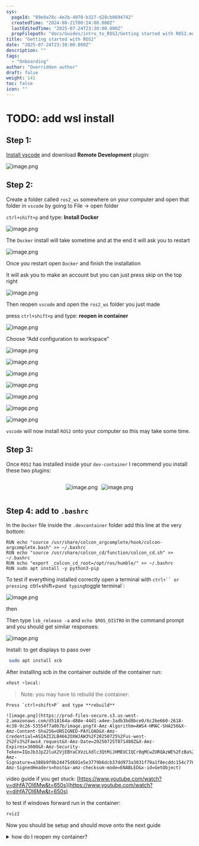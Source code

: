 ```yaml
---
sys:
  pageId: "89e0a78c-4e2b-4070-b327-d28cb0694742"
  createdTime: "2024-08-21T00:24:00.000Z"
  lastEditedTime: "2025-07-24T23:30:00.000Z"
  propFilepath: "docs/Guides/intro_to_ROS2/Getting started with ROS2.md"
title: "Getting started with ROS2"
date: "2025-07-24T23:30:00.000Z"
description: ""
tags:
  - "Onboarding"
author: "Overridden author"
draft: false
weight: 141
toc: false
icon: ""
---
```


# TODO: add wsl install

## Step 1:

[Install vscode](https://code.visualstudio.com/download) and download **Remote Development** plugin:

![image.png](https://prod-files-secure.s3.us-west-2.amazonaws.com/d518164a-d88e-44d1-a4ee-3adb3bd8bce0/efb52993-1881-4a40-b95e-6f020334f022/image.png?X-Amz-Algorithm=AWS4-HMAC-SHA256&X-Amz-Content-Sha256=UNSIGNED-PAYLOAD&X-Amz-Credential=ASIAZI2LB466YQ3CLQJJ%2F20250725%2Fus-west-2%2Fs3%2Faws4_request&X-Amz-Date=20250725T071400Z&X-Amz-Expires=3600&X-Amz-Security-Token=IQoJb3JpZ2luX2VjEBYaCXVzLXdlc3QtMiJHMEUCIDceHJeicIU7WfVvYuzTNMgrNiVcG%2BKfpk99lna66iVwAiEA4MMN7PUVGTEFp0KZHcSVDUoHrCZKpmVQbESVdZlng0Yq%2FwMIPxAAGgw2Mzc0MjMxODM4MDUiDGrI7KLpjzS3xSt%2B%2BSrcA6TiNuNOw7mRUxENrPTJJWNqp4CBdTEkhZJIoBBnWS1sRYj5rYXvGF%2FEmvWBDZUw8WlYVOFx%2BVSjwsRvHwX3P%2BqXBhEEdV%2BXON7w7UWjsy2dx7PveO2tO4UXZ9VUxPrars3BDafnGga6RqZ4WK47xQLaMF%2F6u3tV89zc%2BWoDXS1ZXh06oV4kTN1OmuhrTyUyZTYrVoI327fLmQYTigx7Y8JIcIkeOAjEQ9euyhubgfkFOH9G7Xcb7Rmhhqe1tWerQJr%2F%2FtDZB0P7Z%2BTgyuDWioY6CH%2BxrJjkUJe9tQ8m64S7N%2FLbFC1Nx4HzyiTyy%2FwPYzuBMb4p9vXYIrP3vuC2Mu%2FuO7SgWIPx%2Bkilvr8hs52Ls6jFVd0c5X5yUtdzc3z1FMHIRYiJlAb22i9AP3SDlWPDHnQ2PJ0fT1YbAbJvCv53XIYAK2SXVdTPTR9r1JENMIgXLRZTjhqsIBy5XBZ%2BPaFQfYSlQmpRnGey3eCgm6zP3BmhDPj0hwC515h673528UP8Q7hG5icG%2FXWKmBGfmWfwdKxQGmGQMLwUyFcp2DRKhu1UMPsqw4fVUzmys8CPIh2dVy00OOv3aLY1WkBgXkEGvcGTXHbVdg1Q7BcKZWlx6r41KIHF9RgRmizLMNTBjMQGOqUBE%2F7W0wk6JBPtfOeMNJAeLgCDzT5u7A%2BiorHmg1LX1EdHrC1iWOvCtPCfJxA0EGIatRdoEKhkL997uNttRvsULPlZ97%2FCm%2BtzkC8KjpURBqogoySM3C94NTt7M88iU%2B%2FwUmImyK8jC%2FWQovmoStjT3i4dhn8VLPifezg0%2FmsQEskWGrHx9gWNn3%2F6JO9X1z8SqbYQ5ge36Df26t6qkcVJaYcwOHtr&X-Amz-Signature=29c823058b107d64b0f1994547facd14f9382932ce0bd2d2fa9b7c2e82b0b949&X-Amz-SignedHeaders=host&x-amz-checksum-mode=ENABLED&x-id=GetObject)

## Step 2:

Create a folder called `ros2_ws` somewhere on your computer and open that folder in `vscode` by going to File → open folder 

`ctrl+shift+p` and type: **Install Docker**

![image.png](https://prod-files-secure.s3.us-west-2.amazonaws.com/d518164a-d88e-44d1-a4ee-3adb3bd8bce0/2269dc0e-1cd5-47ff-bceb-c04ad9b2eab0/image.png?X-Amz-Algorithm=AWS4-HMAC-SHA256&X-Amz-Content-Sha256=UNSIGNED-PAYLOAD&X-Amz-Credential=ASIAZI2LB466YQ3CLQJJ%2F20250725%2Fus-west-2%2Fs3%2Faws4_request&X-Amz-Date=20250725T071400Z&X-Amz-Expires=3600&X-Amz-Security-Token=IQoJb3JpZ2luX2VjEBYaCXVzLXdlc3QtMiJHMEUCIDceHJeicIU7WfVvYuzTNMgrNiVcG%2BKfpk99lna66iVwAiEA4MMN7PUVGTEFp0KZHcSVDUoHrCZKpmVQbESVdZlng0Yq%2FwMIPxAAGgw2Mzc0MjMxODM4MDUiDGrI7KLpjzS3xSt%2B%2BSrcA6TiNuNOw7mRUxENrPTJJWNqp4CBdTEkhZJIoBBnWS1sRYj5rYXvGF%2FEmvWBDZUw8WlYVOFx%2BVSjwsRvHwX3P%2BqXBhEEdV%2BXON7w7UWjsy2dx7PveO2tO4UXZ9VUxPrars3BDafnGga6RqZ4WK47xQLaMF%2F6u3tV89zc%2BWoDXS1ZXh06oV4kTN1OmuhrTyUyZTYrVoI327fLmQYTigx7Y8JIcIkeOAjEQ9euyhubgfkFOH9G7Xcb7Rmhhqe1tWerQJr%2F%2FtDZB0P7Z%2BTgyuDWioY6CH%2BxrJjkUJe9tQ8m64S7N%2FLbFC1Nx4HzyiTyy%2FwPYzuBMb4p9vXYIrP3vuC2Mu%2FuO7SgWIPx%2Bkilvr8hs52Ls6jFVd0c5X5yUtdzc3z1FMHIRYiJlAb22i9AP3SDlWPDHnQ2PJ0fT1YbAbJvCv53XIYAK2SXVdTPTR9r1JENMIgXLRZTjhqsIBy5XBZ%2BPaFQfYSlQmpRnGey3eCgm6zP3BmhDPj0hwC515h673528UP8Q7hG5icG%2FXWKmBGfmWfwdKxQGmGQMLwUyFcp2DRKhu1UMPsqw4fVUzmys8CPIh2dVy00OOv3aLY1WkBgXkEGvcGTXHbVdg1Q7BcKZWlx6r41KIHF9RgRmizLMNTBjMQGOqUBE%2F7W0wk6JBPtfOeMNJAeLgCDzT5u7A%2BiorHmg1LX1EdHrC1iWOvCtPCfJxA0EGIatRdoEKhkL997uNttRvsULPlZ97%2FCm%2BtzkC8KjpURBqogoySM3C94NTt7M88iU%2B%2FwUmImyK8jC%2FWQovmoStjT3i4dhn8VLPifezg0%2FmsQEskWGrHx9gWNn3%2F6JO9X1z8SqbYQ5ge36Df26t6qkcVJaYcwOHtr&X-Amz-Signature=8d5e22f7a4b81960b5db04a75abbff144d4fa85272660d6cfe4fb632cad55276&X-Amz-SignedHeaders=host&x-amz-checksum-mode=ENABLED&x-id=GetObject)

The `Docker` install will take sometime and at the end it will ask you to restart

![image.png](https://prod-files-secure.s3.us-west-2.amazonaws.com/d518164a-d88e-44d1-a4ee-3adb3bd8bce0/ed233f78-be33-4b1f-b89c-9c346c0e961e/image.png?X-Amz-Algorithm=AWS4-HMAC-SHA256&X-Amz-Content-Sha256=UNSIGNED-PAYLOAD&X-Amz-Credential=ASIAZI2LB466YQ3CLQJJ%2F20250725%2Fus-west-2%2Fs3%2Faws4_request&X-Amz-Date=20250725T071400Z&X-Amz-Expires=3600&X-Amz-Security-Token=IQoJb3JpZ2luX2VjEBYaCXVzLXdlc3QtMiJHMEUCIDceHJeicIU7WfVvYuzTNMgrNiVcG%2BKfpk99lna66iVwAiEA4MMN7PUVGTEFp0KZHcSVDUoHrCZKpmVQbESVdZlng0Yq%2FwMIPxAAGgw2Mzc0MjMxODM4MDUiDGrI7KLpjzS3xSt%2B%2BSrcA6TiNuNOw7mRUxENrPTJJWNqp4CBdTEkhZJIoBBnWS1sRYj5rYXvGF%2FEmvWBDZUw8WlYVOFx%2BVSjwsRvHwX3P%2BqXBhEEdV%2BXON7w7UWjsy2dx7PveO2tO4UXZ9VUxPrars3BDafnGga6RqZ4WK47xQLaMF%2F6u3tV89zc%2BWoDXS1ZXh06oV4kTN1OmuhrTyUyZTYrVoI327fLmQYTigx7Y8JIcIkeOAjEQ9euyhubgfkFOH9G7Xcb7Rmhhqe1tWerQJr%2F%2FtDZB0P7Z%2BTgyuDWioY6CH%2BxrJjkUJe9tQ8m64S7N%2FLbFC1Nx4HzyiTyy%2FwPYzuBMb4p9vXYIrP3vuC2Mu%2FuO7SgWIPx%2Bkilvr8hs52Ls6jFVd0c5X5yUtdzc3z1FMHIRYiJlAb22i9AP3SDlWPDHnQ2PJ0fT1YbAbJvCv53XIYAK2SXVdTPTR9r1JENMIgXLRZTjhqsIBy5XBZ%2BPaFQfYSlQmpRnGey3eCgm6zP3BmhDPj0hwC515h673528UP8Q7hG5icG%2FXWKmBGfmWfwdKxQGmGQMLwUyFcp2DRKhu1UMPsqw4fVUzmys8CPIh2dVy00OOv3aLY1WkBgXkEGvcGTXHbVdg1Q7BcKZWlx6r41KIHF9RgRmizLMNTBjMQGOqUBE%2F7W0wk6JBPtfOeMNJAeLgCDzT5u7A%2BiorHmg1LX1EdHrC1iWOvCtPCfJxA0EGIatRdoEKhkL997uNttRvsULPlZ97%2FCm%2BtzkC8KjpURBqogoySM3C94NTt7M88iU%2B%2FwUmImyK8jC%2FWQovmoStjT3i4dhn8VLPifezg0%2FmsQEskWGrHx9gWNn3%2F6JO9X1z8SqbYQ5ge36Df26t6qkcVJaYcwOHtr&X-Amz-Signature=816c3732ddbb7fbb93545fae8af1e6ba590d079ebfb7b56bfa8295f182446be4&X-Amz-SignedHeaders=host&x-amz-checksum-mode=ENABLED&x-id=GetObject)

Once you restart open `Docker` and finish the installation

It will ask you to make an account but you can just press skip on the top right

![image.png](https://prod-files-secure.s3.us-west-2.amazonaws.com/d518164a-d88e-44d1-a4ee-3adb3bd8bce0/21010ad9-1659-4fd9-9f59-9932a09b2a3d/image.png?X-Amz-Algorithm=AWS4-HMAC-SHA256&X-Amz-Content-Sha256=UNSIGNED-PAYLOAD&X-Amz-Credential=ASIAZI2LB466YQ3CLQJJ%2F20250725%2Fus-west-2%2Fs3%2Faws4_request&X-Amz-Date=20250725T071400Z&X-Amz-Expires=3600&X-Amz-Security-Token=IQoJb3JpZ2luX2VjEBYaCXVzLXdlc3QtMiJHMEUCIDceHJeicIU7WfVvYuzTNMgrNiVcG%2BKfpk99lna66iVwAiEA4MMN7PUVGTEFp0KZHcSVDUoHrCZKpmVQbESVdZlng0Yq%2FwMIPxAAGgw2Mzc0MjMxODM4MDUiDGrI7KLpjzS3xSt%2B%2BSrcA6TiNuNOw7mRUxENrPTJJWNqp4CBdTEkhZJIoBBnWS1sRYj5rYXvGF%2FEmvWBDZUw8WlYVOFx%2BVSjwsRvHwX3P%2BqXBhEEdV%2BXON7w7UWjsy2dx7PveO2tO4UXZ9VUxPrars3BDafnGga6RqZ4WK47xQLaMF%2F6u3tV89zc%2BWoDXS1ZXh06oV4kTN1OmuhrTyUyZTYrVoI327fLmQYTigx7Y8JIcIkeOAjEQ9euyhubgfkFOH9G7Xcb7Rmhhqe1tWerQJr%2F%2FtDZB0P7Z%2BTgyuDWioY6CH%2BxrJjkUJe9tQ8m64S7N%2FLbFC1Nx4HzyiTyy%2FwPYzuBMb4p9vXYIrP3vuC2Mu%2FuO7SgWIPx%2Bkilvr8hs52Ls6jFVd0c5X5yUtdzc3z1FMHIRYiJlAb22i9AP3SDlWPDHnQ2PJ0fT1YbAbJvCv53XIYAK2SXVdTPTR9r1JENMIgXLRZTjhqsIBy5XBZ%2BPaFQfYSlQmpRnGey3eCgm6zP3BmhDPj0hwC515h673528UP8Q7hG5icG%2FXWKmBGfmWfwdKxQGmGQMLwUyFcp2DRKhu1UMPsqw4fVUzmys8CPIh2dVy00OOv3aLY1WkBgXkEGvcGTXHbVdg1Q7BcKZWlx6r41KIHF9RgRmizLMNTBjMQGOqUBE%2F7W0wk6JBPtfOeMNJAeLgCDzT5u7A%2BiorHmg1LX1EdHrC1iWOvCtPCfJxA0EGIatRdoEKhkL997uNttRvsULPlZ97%2FCm%2BtzkC8KjpURBqogoySM3C94NTt7M88iU%2B%2FwUmImyK8jC%2FWQovmoStjT3i4dhn8VLPifezg0%2FmsQEskWGrHx9gWNn3%2F6JO9X1z8SqbYQ5ge36Df26t6qkcVJaYcwOHtr&X-Amz-Signature=6274ba379ce088e9f820f408d93ec822f13fee3315c1e879c92c60781778cf03&X-Amz-SignedHeaders=host&x-amz-checksum-mode=ENABLED&x-id=GetObject)

Then reopen `vscode` and open the `ros2_ws` folder you just made

press `ctrl+shift+p` and type: **reopen in container**

![image.png](https://prod-files-secure.s3.us-west-2.amazonaws.com/d518164a-d88e-44d1-a4ee-3adb3bd8bce0/4e93b8c2-41ad-488c-8095-c74205196118/image.png?X-Amz-Algorithm=AWS4-HMAC-SHA256&X-Amz-Content-Sha256=UNSIGNED-PAYLOAD&X-Amz-Credential=ASIAZI2LB466YQ3CLQJJ%2F20250725%2Fus-west-2%2Fs3%2Faws4_request&X-Amz-Date=20250725T071400Z&X-Amz-Expires=3600&X-Amz-Security-Token=IQoJb3JpZ2luX2VjEBYaCXVzLXdlc3QtMiJHMEUCIDceHJeicIU7WfVvYuzTNMgrNiVcG%2BKfpk99lna66iVwAiEA4MMN7PUVGTEFp0KZHcSVDUoHrCZKpmVQbESVdZlng0Yq%2FwMIPxAAGgw2Mzc0MjMxODM4MDUiDGrI7KLpjzS3xSt%2B%2BSrcA6TiNuNOw7mRUxENrPTJJWNqp4CBdTEkhZJIoBBnWS1sRYj5rYXvGF%2FEmvWBDZUw8WlYVOFx%2BVSjwsRvHwX3P%2BqXBhEEdV%2BXON7w7UWjsy2dx7PveO2tO4UXZ9VUxPrars3BDafnGga6RqZ4WK47xQLaMF%2F6u3tV89zc%2BWoDXS1ZXh06oV4kTN1OmuhrTyUyZTYrVoI327fLmQYTigx7Y8JIcIkeOAjEQ9euyhubgfkFOH9G7Xcb7Rmhhqe1tWerQJr%2F%2FtDZB0P7Z%2BTgyuDWioY6CH%2BxrJjkUJe9tQ8m64S7N%2FLbFC1Nx4HzyiTyy%2FwPYzuBMb4p9vXYIrP3vuC2Mu%2FuO7SgWIPx%2Bkilvr8hs52Ls6jFVd0c5X5yUtdzc3z1FMHIRYiJlAb22i9AP3SDlWPDHnQ2PJ0fT1YbAbJvCv53XIYAK2SXVdTPTR9r1JENMIgXLRZTjhqsIBy5XBZ%2BPaFQfYSlQmpRnGey3eCgm6zP3BmhDPj0hwC515h673528UP8Q7hG5icG%2FXWKmBGfmWfwdKxQGmGQMLwUyFcp2DRKhu1UMPsqw4fVUzmys8CPIh2dVy00OOv3aLY1WkBgXkEGvcGTXHbVdg1Q7BcKZWlx6r41KIHF9RgRmizLMNTBjMQGOqUBE%2F7W0wk6JBPtfOeMNJAeLgCDzT5u7A%2BiorHmg1LX1EdHrC1iWOvCtPCfJxA0EGIatRdoEKhkL997uNttRvsULPlZ97%2FCm%2BtzkC8KjpURBqogoySM3C94NTt7M88iU%2B%2FwUmImyK8jC%2FWQovmoStjT3i4dhn8VLPifezg0%2FmsQEskWGrHx9gWNn3%2F6JO9X1z8SqbYQ5ge36Df26t6qkcVJaYcwOHtr&X-Amz-Signature=37cfbc531c75f3ac8e2246cb65c211ae1686664f3e7f0c6a288a64a52016e9df&X-Amz-SignedHeaders=host&x-amz-checksum-mode=ENABLED&x-id=GetObject)

Choose “Add configuration to workspace”

![image.png](https://prod-files-secure.s3.us-west-2.amazonaws.com/d518164a-d88e-44d1-a4ee-3adb3bd8bce0/9560b282-5060-4989-ba37-97e7b2c22476/image.png?X-Amz-Algorithm=AWS4-HMAC-SHA256&X-Amz-Content-Sha256=UNSIGNED-PAYLOAD&X-Amz-Credential=ASIAZI2LB466YQ3CLQJJ%2F20250725%2Fus-west-2%2Fs3%2Faws4_request&X-Amz-Date=20250725T071400Z&X-Amz-Expires=3600&X-Amz-Security-Token=IQoJb3JpZ2luX2VjEBYaCXVzLXdlc3QtMiJHMEUCIDceHJeicIU7WfVvYuzTNMgrNiVcG%2BKfpk99lna66iVwAiEA4MMN7PUVGTEFp0KZHcSVDUoHrCZKpmVQbESVdZlng0Yq%2FwMIPxAAGgw2Mzc0MjMxODM4MDUiDGrI7KLpjzS3xSt%2B%2BSrcA6TiNuNOw7mRUxENrPTJJWNqp4CBdTEkhZJIoBBnWS1sRYj5rYXvGF%2FEmvWBDZUw8WlYVOFx%2BVSjwsRvHwX3P%2BqXBhEEdV%2BXON7w7UWjsy2dx7PveO2tO4UXZ9VUxPrars3BDafnGga6RqZ4WK47xQLaMF%2F6u3tV89zc%2BWoDXS1ZXh06oV4kTN1OmuhrTyUyZTYrVoI327fLmQYTigx7Y8JIcIkeOAjEQ9euyhubgfkFOH9G7Xcb7Rmhhqe1tWerQJr%2F%2FtDZB0P7Z%2BTgyuDWioY6CH%2BxrJjkUJe9tQ8m64S7N%2FLbFC1Nx4HzyiTyy%2FwPYzuBMb4p9vXYIrP3vuC2Mu%2FuO7SgWIPx%2Bkilvr8hs52Ls6jFVd0c5X5yUtdzc3z1FMHIRYiJlAb22i9AP3SDlWPDHnQ2PJ0fT1YbAbJvCv53XIYAK2SXVdTPTR9r1JENMIgXLRZTjhqsIBy5XBZ%2BPaFQfYSlQmpRnGey3eCgm6zP3BmhDPj0hwC515h673528UP8Q7hG5icG%2FXWKmBGfmWfwdKxQGmGQMLwUyFcp2DRKhu1UMPsqw4fVUzmys8CPIh2dVy00OOv3aLY1WkBgXkEGvcGTXHbVdg1Q7BcKZWlx6r41KIHF9RgRmizLMNTBjMQGOqUBE%2F7W0wk6JBPtfOeMNJAeLgCDzT5u7A%2BiorHmg1LX1EdHrC1iWOvCtPCfJxA0EGIatRdoEKhkL997uNttRvsULPlZ97%2FCm%2BtzkC8KjpURBqogoySM3C94NTt7M88iU%2B%2FwUmImyK8jC%2FWQovmoStjT3i4dhn8VLPifezg0%2FmsQEskWGrHx9gWNn3%2F6JO9X1z8SqbYQ5ge36Df26t6qkcVJaYcwOHtr&X-Amz-Signature=b318b1789bb9ad96d1f2710c899ef5acc421616cbf89a15b2408e95f8ac22e2c&X-Amz-SignedHeaders=host&x-amz-checksum-mode=ENABLED&x-id=GetObject)

![image.png](https://prod-files-secure.s3.us-west-2.amazonaws.com/d518164a-d88e-44d1-a4ee-3adb3bd8bce0/2ee63f81-886b-48e8-a553-dc6e5eac99e4/image.png?X-Amz-Algorithm=AWS4-HMAC-SHA256&X-Amz-Content-Sha256=UNSIGNED-PAYLOAD&X-Amz-Credential=ASIAZI2LB466YQ3CLQJJ%2F20250725%2Fus-west-2%2Fs3%2Faws4_request&X-Amz-Date=20250725T071400Z&X-Amz-Expires=3600&X-Amz-Security-Token=IQoJb3JpZ2luX2VjEBYaCXVzLXdlc3QtMiJHMEUCIDceHJeicIU7WfVvYuzTNMgrNiVcG%2BKfpk99lna66iVwAiEA4MMN7PUVGTEFp0KZHcSVDUoHrCZKpmVQbESVdZlng0Yq%2FwMIPxAAGgw2Mzc0MjMxODM4MDUiDGrI7KLpjzS3xSt%2B%2BSrcA6TiNuNOw7mRUxENrPTJJWNqp4CBdTEkhZJIoBBnWS1sRYj5rYXvGF%2FEmvWBDZUw8WlYVOFx%2BVSjwsRvHwX3P%2BqXBhEEdV%2BXON7w7UWjsy2dx7PveO2tO4UXZ9VUxPrars3BDafnGga6RqZ4WK47xQLaMF%2F6u3tV89zc%2BWoDXS1ZXh06oV4kTN1OmuhrTyUyZTYrVoI327fLmQYTigx7Y8JIcIkeOAjEQ9euyhubgfkFOH9G7Xcb7Rmhhqe1tWerQJr%2F%2FtDZB0P7Z%2BTgyuDWioY6CH%2BxrJjkUJe9tQ8m64S7N%2FLbFC1Nx4HzyiTyy%2FwPYzuBMb4p9vXYIrP3vuC2Mu%2FuO7SgWIPx%2Bkilvr8hs52Ls6jFVd0c5X5yUtdzc3z1FMHIRYiJlAb22i9AP3SDlWPDHnQ2PJ0fT1YbAbJvCv53XIYAK2SXVdTPTR9r1JENMIgXLRZTjhqsIBy5XBZ%2BPaFQfYSlQmpRnGey3eCgm6zP3BmhDPj0hwC515h673528UP8Q7hG5icG%2FXWKmBGfmWfwdKxQGmGQMLwUyFcp2DRKhu1UMPsqw4fVUzmys8CPIh2dVy00OOv3aLY1WkBgXkEGvcGTXHbVdg1Q7BcKZWlx6r41KIHF9RgRmizLMNTBjMQGOqUBE%2F7W0wk6JBPtfOeMNJAeLgCDzT5u7A%2BiorHmg1LX1EdHrC1iWOvCtPCfJxA0EGIatRdoEKhkL997uNttRvsULPlZ97%2FCm%2BtzkC8KjpURBqogoySM3C94NTt7M88iU%2B%2FwUmImyK8jC%2FWQovmoStjT3i4dhn8VLPifezg0%2FmsQEskWGrHx9gWNn3%2F6JO9X1z8SqbYQ5ge36Df26t6qkcVJaYcwOHtr&X-Amz-Signature=0a973db56f990fe46ea5d6917fcc7cbeedd3a894c28797313b05a058ee509987&X-Amz-SignedHeaders=host&x-amz-checksum-mode=ENABLED&x-id=GetObject)

![image.png](https://prod-files-secure.s3.us-west-2.amazonaws.com/d518164a-d88e-44d1-a4ee-3adb3bd8bce0/e0fd626c-c8b6-4b2c-95d1-fa4c26514504/image.png?X-Amz-Algorithm=AWS4-HMAC-SHA256&X-Amz-Content-Sha256=UNSIGNED-PAYLOAD&X-Amz-Credential=ASIAZI2LB466YQ3CLQJJ%2F20250725%2Fus-west-2%2Fs3%2Faws4_request&X-Amz-Date=20250725T071400Z&X-Amz-Expires=3600&X-Amz-Security-Token=IQoJb3JpZ2luX2VjEBYaCXVzLXdlc3QtMiJHMEUCIDceHJeicIU7WfVvYuzTNMgrNiVcG%2BKfpk99lna66iVwAiEA4MMN7PUVGTEFp0KZHcSVDUoHrCZKpmVQbESVdZlng0Yq%2FwMIPxAAGgw2Mzc0MjMxODM4MDUiDGrI7KLpjzS3xSt%2B%2BSrcA6TiNuNOw7mRUxENrPTJJWNqp4CBdTEkhZJIoBBnWS1sRYj5rYXvGF%2FEmvWBDZUw8WlYVOFx%2BVSjwsRvHwX3P%2BqXBhEEdV%2BXON7w7UWjsy2dx7PveO2tO4UXZ9VUxPrars3BDafnGga6RqZ4WK47xQLaMF%2F6u3tV89zc%2BWoDXS1ZXh06oV4kTN1OmuhrTyUyZTYrVoI327fLmQYTigx7Y8JIcIkeOAjEQ9euyhubgfkFOH9G7Xcb7Rmhhqe1tWerQJr%2F%2FtDZB0P7Z%2BTgyuDWioY6CH%2BxrJjkUJe9tQ8m64S7N%2FLbFC1Nx4HzyiTyy%2FwPYzuBMb4p9vXYIrP3vuC2Mu%2FuO7SgWIPx%2Bkilvr8hs52Ls6jFVd0c5X5yUtdzc3z1FMHIRYiJlAb22i9AP3SDlWPDHnQ2PJ0fT1YbAbJvCv53XIYAK2SXVdTPTR9r1JENMIgXLRZTjhqsIBy5XBZ%2BPaFQfYSlQmpRnGey3eCgm6zP3BmhDPj0hwC515h673528UP8Q7hG5icG%2FXWKmBGfmWfwdKxQGmGQMLwUyFcp2DRKhu1UMPsqw4fVUzmys8CPIh2dVy00OOv3aLY1WkBgXkEGvcGTXHbVdg1Q7BcKZWlx6r41KIHF9RgRmizLMNTBjMQGOqUBE%2F7W0wk6JBPtfOeMNJAeLgCDzT5u7A%2BiorHmg1LX1EdHrC1iWOvCtPCfJxA0EGIatRdoEKhkL997uNttRvsULPlZ97%2FCm%2BtzkC8KjpURBqogoySM3C94NTt7M88iU%2B%2FwUmImyK8jC%2FWQovmoStjT3i4dhn8VLPifezg0%2FmsQEskWGrHx9gWNn3%2F6JO9X1z8SqbYQ5ge36Df26t6qkcVJaYcwOHtr&X-Amz-Signature=7f786cb6e351a62e18cd803706d4b830678f7adbdc7dc7658936d6a80c9b0fe4&X-Amz-SignedHeaders=host&x-amz-checksum-mode=ENABLED&x-id=GetObject)

![image.png](https://prod-files-secure.s3.us-west-2.amazonaws.com/d518164a-d88e-44d1-a4ee-3adb3bd8bce0/a2e13f50-d2ab-4719-a4c2-7ced634bfc9d/image.png?X-Amz-Algorithm=AWS4-HMAC-SHA256&X-Amz-Content-Sha256=UNSIGNED-PAYLOAD&X-Amz-Credential=ASIAZI2LB466YQ3CLQJJ%2F20250725%2Fus-west-2%2Fs3%2Faws4_request&X-Amz-Date=20250725T071400Z&X-Amz-Expires=3600&X-Amz-Security-Token=IQoJb3JpZ2luX2VjEBYaCXVzLXdlc3QtMiJHMEUCIDceHJeicIU7WfVvYuzTNMgrNiVcG%2BKfpk99lna66iVwAiEA4MMN7PUVGTEFp0KZHcSVDUoHrCZKpmVQbESVdZlng0Yq%2FwMIPxAAGgw2Mzc0MjMxODM4MDUiDGrI7KLpjzS3xSt%2B%2BSrcA6TiNuNOw7mRUxENrPTJJWNqp4CBdTEkhZJIoBBnWS1sRYj5rYXvGF%2FEmvWBDZUw8WlYVOFx%2BVSjwsRvHwX3P%2BqXBhEEdV%2BXON7w7UWjsy2dx7PveO2tO4UXZ9VUxPrars3BDafnGga6RqZ4WK47xQLaMF%2F6u3tV89zc%2BWoDXS1ZXh06oV4kTN1OmuhrTyUyZTYrVoI327fLmQYTigx7Y8JIcIkeOAjEQ9euyhubgfkFOH9G7Xcb7Rmhhqe1tWerQJr%2F%2FtDZB0P7Z%2BTgyuDWioY6CH%2BxrJjkUJe9tQ8m64S7N%2FLbFC1Nx4HzyiTyy%2FwPYzuBMb4p9vXYIrP3vuC2Mu%2FuO7SgWIPx%2Bkilvr8hs52Ls6jFVd0c5X5yUtdzc3z1FMHIRYiJlAb22i9AP3SDlWPDHnQ2PJ0fT1YbAbJvCv53XIYAK2SXVdTPTR9r1JENMIgXLRZTjhqsIBy5XBZ%2BPaFQfYSlQmpRnGey3eCgm6zP3BmhDPj0hwC515h673528UP8Q7hG5icG%2FXWKmBGfmWfwdKxQGmGQMLwUyFcp2DRKhu1UMPsqw4fVUzmys8CPIh2dVy00OOv3aLY1WkBgXkEGvcGTXHbVdg1Q7BcKZWlx6r41KIHF9RgRmizLMNTBjMQGOqUBE%2F7W0wk6JBPtfOeMNJAeLgCDzT5u7A%2BiorHmg1LX1EdHrC1iWOvCtPCfJxA0EGIatRdoEKhkL997uNttRvsULPlZ97%2FCm%2BtzkC8KjpURBqogoySM3C94NTt7M88iU%2B%2FwUmImyK8jC%2FWQovmoStjT3i4dhn8VLPifezg0%2FmsQEskWGrHx9gWNn3%2F6JO9X1z8SqbYQ5ge36Df26t6qkcVJaYcwOHtr&X-Amz-Signature=2daaba81a78628a0b2b35ea75dc40643a354624c9077f7053a172ef246a95192&X-Amz-SignedHeaders=host&x-amz-checksum-mode=ENABLED&x-id=GetObject)

![image.png](https://prod-files-secure.s3.us-west-2.amazonaws.com/d518164a-d88e-44d1-a4ee-3adb3bd8bce0/6cc478ad-aaba-4bf7-9fcc-403277ab896c/image.png?X-Amz-Algorithm=AWS4-HMAC-SHA256&X-Amz-Content-Sha256=UNSIGNED-PAYLOAD&X-Amz-Credential=ASIAZI2LB466YQ3CLQJJ%2F20250725%2Fus-west-2%2Fs3%2Faws4_request&X-Amz-Date=20250725T071400Z&X-Amz-Expires=3600&X-Amz-Security-Token=IQoJb3JpZ2luX2VjEBYaCXVzLXdlc3QtMiJHMEUCIDceHJeicIU7WfVvYuzTNMgrNiVcG%2BKfpk99lna66iVwAiEA4MMN7PUVGTEFp0KZHcSVDUoHrCZKpmVQbESVdZlng0Yq%2FwMIPxAAGgw2Mzc0MjMxODM4MDUiDGrI7KLpjzS3xSt%2B%2BSrcA6TiNuNOw7mRUxENrPTJJWNqp4CBdTEkhZJIoBBnWS1sRYj5rYXvGF%2FEmvWBDZUw8WlYVOFx%2BVSjwsRvHwX3P%2BqXBhEEdV%2BXON7w7UWjsy2dx7PveO2tO4UXZ9VUxPrars3BDafnGga6RqZ4WK47xQLaMF%2F6u3tV89zc%2BWoDXS1ZXh06oV4kTN1OmuhrTyUyZTYrVoI327fLmQYTigx7Y8JIcIkeOAjEQ9euyhubgfkFOH9G7Xcb7Rmhhqe1tWerQJr%2F%2FtDZB0P7Z%2BTgyuDWioY6CH%2BxrJjkUJe9tQ8m64S7N%2FLbFC1Nx4HzyiTyy%2FwPYzuBMb4p9vXYIrP3vuC2Mu%2FuO7SgWIPx%2Bkilvr8hs52Ls6jFVd0c5X5yUtdzc3z1FMHIRYiJlAb22i9AP3SDlWPDHnQ2PJ0fT1YbAbJvCv53XIYAK2SXVdTPTR9r1JENMIgXLRZTjhqsIBy5XBZ%2BPaFQfYSlQmpRnGey3eCgm6zP3BmhDPj0hwC515h673528UP8Q7hG5icG%2FXWKmBGfmWfwdKxQGmGQMLwUyFcp2DRKhu1UMPsqw4fVUzmys8CPIh2dVy00OOv3aLY1WkBgXkEGvcGTXHbVdg1Q7BcKZWlx6r41KIHF9RgRmizLMNTBjMQGOqUBE%2F7W0wk6JBPtfOeMNJAeLgCDzT5u7A%2BiorHmg1LX1EdHrC1iWOvCtPCfJxA0EGIatRdoEKhkL997uNttRvsULPlZ97%2FCm%2BtzkC8KjpURBqogoySM3C94NTt7M88iU%2B%2FwUmImyK8jC%2FWQovmoStjT3i4dhn8VLPifezg0%2FmsQEskWGrHx9gWNn3%2F6JO9X1z8SqbYQ5ge36Df26t6qkcVJaYcwOHtr&X-Amz-Signature=e579aa2b0840e552bf1f77059becbc3d71702adaf79e7fdbc7c29f1fe38ad1b0&X-Amz-SignedHeaders=host&x-amz-checksum-mode=ENABLED&x-id=GetObject)

![image.png](https://prod-files-secure.s3.us-west-2.amazonaws.com/d518164a-d88e-44d1-a4ee-3adb3bd8bce0/53255b28-f75e-430f-b9e3-c0ac8577e42b/image.png?X-Amz-Algorithm=AWS4-HMAC-SHA256&X-Amz-Content-Sha256=UNSIGNED-PAYLOAD&X-Amz-Credential=ASIAZI2LB466YQ3CLQJJ%2F20250725%2Fus-west-2%2Fs3%2Faws4_request&X-Amz-Date=20250725T071400Z&X-Amz-Expires=3600&X-Amz-Security-Token=IQoJb3JpZ2luX2VjEBYaCXVzLXdlc3QtMiJHMEUCIDceHJeicIU7WfVvYuzTNMgrNiVcG%2BKfpk99lna66iVwAiEA4MMN7PUVGTEFp0KZHcSVDUoHrCZKpmVQbESVdZlng0Yq%2FwMIPxAAGgw2Mzc0MjMxODM4MDUiDGrI7KLpjzS3xSt%2B%2BSrcA6TiNuNOw7mRUxENrPTJJWNqp4CBdTEkhZJIoBBnWS1sRYj5rYXvGF%2FEmvWBDZUw8WlYVOFx%2BVSjwsRvHwX3P%2BqXBhEEdV%2BXON7w7UWjsy2dx7PveO2tO4UXZ9VUxPrars3BDafnGga6RqZ4WK47xQLaMF%2F6u3tV89zc%2BWoDXS1ZXh06oV4kTN1OmuhrTyUyZTYrVoI327fLmQYTigx7Y8JIcIkeOAjEQ9euyhubgfkFOH9G7Xcb7Rmhhqe1tWerQJr%2F%2FtDZB0P7Z%2BTgyuDWioY6CH%2BxrJjkUJe9tQ8m64S7N%2FLbFC1Nx4HzyiTyy%2FwPYzuBMb4p9vXYIrP3vuC2Mu%2FuO7SgWIPx%2Bkilvr8hs52Ls6jFVd0c5X5yUtdzc3z1FMHIRYiJlAb22i9AP3SDlWPDHnQ2PJ0fT1YbAbJvCv53XIYAK2SXVdTPTR9r1JENMIgXLRZTjhqsIBy5XBZ%2BPaFQfYSlQmpRnGey3eCgm6zP3BmhDPj0hwC515h673528UP8Q7hG5icG%2FXWKmBGfmWfwdKxQGmGQMLwUyFcp2DRKhu1UMPsqw4fVUzmys8CPIh2dVy00OOv3aLY1WkBgXkEGvcGTXHbVdg1Q7BcKZWlx6r41KIHF9RgRmizLMNTBjMQGOqUBE%2F7W0wk6JBPtfOeMNJAeLgCDzT5u7A%2BiorHmg1LX1EdHrC1iWOvCtPCfJxA0EGIatRdoEKhkL997uNttRvsULPlZ97%2FCm%2BtzkC8KjpURBqogoySM3C94NTt7M88iU%2B%2FwUmImyK8jC%2FWQovmoStjT3i4dhn8VLPifezg0%2FmsQEskWGrHx9gWNn3%2F6JO9X1z8SqbYQ5ge36Df26t6qkcVJaYcwOHtr&X-Amz-Signature=bf70e670442982d99a282c4ef54824e7bfa02392ee60d48490458cad7ed03db7&X-Amz-SignedHeaders=host&x-amz-checksum-mode=ENABLED&x-id=GetObject)

![image.png](https://prod-files-secure.s3.us-west-2.amazonaws.com/d518164a-d88e-44d1-a4ee-3adb3bd8bce0/7c562767-5af9-4ffb-97d1-327bcdf4ee00/image.png?X-Amz-Algorithm=AWS4-HMAC-SHA256&X-Amz-Content-Sha256=UNSIGNED-PAYLOAD&X-Amz-Credential=ASIAZI2LB466YQ3CLQJJ%2F20250725%2Fus-west-2%2Fs3%2Faws4_request&X-Amz-Date=20250725T071400Z&X-Amz-Expires=3600&X-Amz-Security-Token=IQoJb3JpZ2luX2VjEBYaCXVzLXdlc3QtMiJHMEUCIDceHJeicIU7WfVvYuzTNMgrNiVcG%2BKfpk99lna66iVwAiEA4MMN7PUVGTEFp0KZHcSVDUoHrCZKpmVQbESVdZlng0Yq%2FwMIPxAAGgw2Mzc0MjMxODM4MDUiDGrI7KLpjzS3xSt%2B%2BSrcA6TiNuNOw7mRUxENrPTJJWNqp4CBdTEkhZJIoBBnWS1sRYj5rYXvGF%2FEmvWBDZUw8WlYVOFx%2BVSjwsRvHwX3P%2BqXBhEEdV%2BXON7w7UWjsy2dx7PveO2tO4UXZ9VUxPrars3BDafnGga6RqZ4WK47xQLaMF%2F6u3tV89zc%2BWoDXS1ZXh06oV4kTN1OmuhrTyUyZTYrVoI327fLmQYTigx7Y8JIcIkeOAjEQ9euyhubgfkFOH9G7Xcb7Rmhhqe1tWerQJr%2F%2FtDZB0P7Z%2BTgyuDWioY6CH%2BxrJjkUJe9tQ8m64S7N%2FLbFC1Nx4HzyiTyy%2FwPYzuBMb4p9vXYIrP3vuC2Mu%2FuO7SgWIPx%2Bkilvr8hs52Ls6jFVd0c5X5yUtdzc3z1FMHIRYiJlAb22i9AP3SDlWPDHnQ2PJ0fT1YbAbJvCv53XIYAK2SXVdTPTR9r1JENMIgXLRZTjhqsIBy5XBZ%2BPaFQfYSlQmpRnGey3eCgm6zP3BmhDPj0hwC515h673528UP8Q7hG5icG%2FXWKmBGfmWfwdKxQGmGQMLwUyFcp2DRKhu1UMPsqw4fVUzmys8CPIh2dVy00OOv3aLY1WkBgXkEGvcGTXHbVdg1Q7BcKZWlx6r41KIHF9RgRmizLMNTBjMQGOqUBE%2F7W0wk6JBPtfOeMNJAeLgCDzT5u7A%2BiorHmg1LX1EdHrC1iWOvCtPCfJxA0EGIatRdoEKhkL997uNttRvsULPlZ97%2FCm%2BtzkC8KjpURBqogoySM3C94NTt7M88iU%2B%2FwUmImyK8jC%2FWQovmoStjT3i4dhn8VLPifezg0%2FmsQEskWGrHx9gWNn3%2F6JO9X1z8SqbYQ5ge36Df26t6qkcVJaYcwOHtr&X-Amz-Signature=56a8a2de04151729dc8a51bf7126f08f3a005ad212365f0e509a0a420dbf4263&X-Amz-SignedHeaders=host&x-amz-checksum-mode=ENABLED&x-id=GetObject)

`vscode` will now install `ROS2` onto your computer so this may take some time.

## Step 3:

Once `ROS2` has installed inside your `dev-container` I recommend you install these two plugins:

<div style="display: flex;flex-direction: row; column-gap:10px; max-width: 630px;justify-content: center;">
<div>

![image.png](https://prod-files-secure.s3.us-west-2.amazonaws.com/d518164a-d88e-44d1-a4ee-3adb3bd8bce0/3fc3d550-5a54-4ba1-ba6b-faa01cdb7369/image.png?X-Amz-Algorithm=AWS4-HMAC-SHA256&X-Amz-Content-Sha256=UNSIGNED-PAYLOAD&X-Amz-Credential=ASIAZI2LB466ZXVC6IEO%2F20250725%2Fus-west-2%2Fs3%2Faws4_request&X-Amz-Date=20250725T071407Z&X-Amz-Expires=3600&X-Amz-Security-Token=IQoJb3JpZ2luX2VjEBYaCXVzLXdlc3QtMiJHMEUCIQDOi9bq6A3EJlfULnk7zScqNYS%2FB0z5vl7LIB9ENO6TMwIgdegHyR3%2BW3MFXjCQ9h2%2Fa38rvh20i5YFIvp8WJ%2BNu%2FUq%2FwMIPxAAGgw2Mzc0MjMxODM4MDUiDJU%2BQ0R%2FuNbAV6WsUircA0eCfZ7cot%2BR9z%2BGAGiZrr%2BJcTS37%2BqojVcroxCOXKijeOZyNFUI7FPFsJRTkobj36B1Z5oz90z4a%2FJ2sehKe38xWvEjAmaL86qSluTP82Qu9RMRf%2BckS7LTZvQZvpvNLmr3MdusfYgRqF4lII83FCx1qJsXIE4If6U5cBzSSbB9fQLiWVEEkaFcsfpxyaS7kgHn5vaPPEYckF44GD0OiGjIxovyFe8USJyGcbqu5%2FyCdbcdaCFqkD8VE68TciLqb4h6o%2BC%2BGB5n%2BoJhQyUOuX20ALiU9apiQm%2BnBpS5NC8saLMAWFm6dpOj10N%2BAdeoH4bycSKYPJe8KNjdNumbyx3EsEINw5%2FsvqMBsSH0iXT9DxSWhBapLG2LTOLoHCAiMIqFF%2F%2BlICYa8JPJTxBOErWXFFIM%2F7UabEeEhY2OscySYM1gWkgjmdcjzQ7zQnKyYHCBhYIfneXnNM7Som0kdmnSW8qoU%2BoNKuvmU%2FSvUSgFBYiXW1Ah2EbUZsEcqSv9YsScFdKMdpB6zx9tctE2bXYjqfFsdOChs%2FuFRp8bvlc3SLYV1HibzrXNIDOiQVjKkpFxVvgm0y9iMZAcEXeqRhrc0ZCVOMQ%2F72V54UH1VfCALLFNqSm3cCGp0FNkMKzBjMQGOqUBtJMdqZy1LgFnwaksjvhiZgsXSW16W3pHHAa2%2FVcA1txpVEuAaeFMVEhFIxaFcxGQYwhb6d4yJiz0uecu7wVgtIIJwCcxqk%2FLxNyB8xOHU8UOTydFNhd0z1jUAs0mnKsYNVORYLR8OWSKDmUFcGsb5rekzPOK6AVST9qtuVaDEVSbIFyF082RM4q%2FUUwOl49XUu6PkEQPUq%2BT%2FbdnuVfM6VsvxIJV&X-Amz-Signature=8b9be52f12ca93078fa12dc18012faf1d0bf64d39181e107b0ee643c27570c73&X-Amz-SignedHeaders=host&x-amz-checksum-mode=ENABLED&x-id=GetObject)

</div>
<div>

![image.png](https://prod-files-secure.s3.us-west-2.amazonaws.com/d518164a-d88e-44d1-a4ee-3adb3bd8bce0/d994cc66-13c2-4093-a5a3-f84cf4601a82/image.png?X-Amz-Algorithm=AWS4-HMAC-SHA256&X-Amz-Content-Sha256=UNSIGNED-PAYLOAD&X-Amz-Credential=ASIAZI2LB466WHGAH5QV%2F20250725%2Fus-west-2%2Fs3%2Faws4_request&X-Amz-Date=20250725T071407Z&X-Amz-Expires=3600&X-Amz-Security-Token=IQoJb3JpZ2luX2VjEBYaCXVzLXdlc3QtMiJHMEUCIQDQFkfdXeMdhDc2OjLdkNlRbvpbdCO2DsjPCVAKuqRBlwIgLXaW2vK0oBPNvpX8BhejrLASowsrh3re7fLSwCDuQvkq%2FwMIPxAAGgw2Mzc0MjMxODM4MDUiDOfQr%2BaQ9I%2Fg3ga7zyrcA9n7rOAsjn6NkVaOCm7zX2GJcfRvma55o181ueLduZAWDYo5u3EFV5yXCHMbLSRhIi0hsrJm2bVNRPYwHeta8K6uCcp2FICBBGWWi9wIgH2I3aKJ3JMbuSxo6PrSazmeD5pIVi2iiB5anpaob2Cpfxez81gaPShnWaNKcG4QOrLrkp12KmdMpbrUQJcR0%2BdWRK4AhCeynYFTjv6JFJ5IfJTqPPU%2BqxSSGXwaCxqhOEjKgV4nQBHYjHCfsOzdfbqep99T2SiJD4oPpSkqnhJ7FnenOJt1Mes8F%2F%2F8nRXWACppox6WqaaA56Q3YcXJVbLC27qZQl2deV4ANkVumNt54KB5T%2FM8v%2B%2BR9EeIazrKvREYtvDG8PVVKH3EkIqfu2FtnqriH7hV0BqA7a5rCAonBqBKUhlmk%2Ff0h0VlAS6gi4%2FYtvnCW%2Fh1S%2BaXOquHdijCSAc5%2FuJASbQfVFwOwPb1%2B4STRWMdXmznJ4G3ELQ6p%2Fnk8bJTIlu17LKRyfqQ2LaH43AJ977TsBKTP2WIUEOYr2rcsmTglAXxkvMUdbGDQ1KT51ZEI1FWq4SLFq%2BLGQacMNmx9x0POI%2BR8eQk0Od%2BaNZ1F0aN%2BI0ZmQeMgPoaoFmRpm%2F7VmFMU2U9bqcCMOfBjMQGOqUBSTzqzMxOxtYwGMNcGXNZ69hOHSekwI6kJW6nL3MIr%2BpvlKp%2BkmdoXHiNv8vrpVAQaR42qMpSPkK66jqFrF5Jmr%2FO%2BWCQcYRA2uDBfZOKwC%2FReg1FRfpTQWzvSCaC%2FfeeMUQOjkoWxH7YHcXbYWCci6ti%2B7sifPn94EOKfISGcO0QRY5nN8qGxlQOFvNXsXajheeSkC%2Bie%2Br%2BXsT2vejsR4aI%2F6%2FH&X-Amz-Signature=1fe698c401a94ba47595f5022aa2938b40207f5bc5376a3afadbe2661d5d9d5e&X-Amz-SignedHeaders=host&x-amz-checksum-mode=ENABLED&x-id=GetObject)

</div>
</div>

## Step 4: add to `.bashrc`

In the `Docker` file inside the `.devcontainer` folder add this line at the very bottom: 

```docker
RUN echo "source /usr/share/colcon_argcomplete/hook/colcon-argcomplete.bash" >> ~/.bashrc
RUN echo "source /usr/share/colcon_cd/function/colcon_cd.sh" >> ~/.bashrc
RUN echo "export _colcon_cd_root=/opt/ros/humble/" >> ~/.bashrc
RUN sudo apt install -y python3-pip 
```

To test if everything installed correctly open a terminal with `ctrl+`` or pressing `ctrl+shift+p` and typing `toggle terminal`:

![image.png](https://prod-files-secure.s3.us-west-2.amazonaws.com/d518164a-d88e-44d1-a4ee-3adb3bd8bce0/6a4943d8-b04e-4c02-9a58-775f3384d1a5/image.png?X-Amz-Algorithm=AWS4-HMAC-SHA256&X-Amz-Content-Sha256=UNSIGNED-PAYLOAD&X-Amz-Credential=ASIAZI2LB466YQ3CLQJJ%2F20250725%2Fus-west-2%2Fs3%2Faws4_request&X-Amz-Date=20250725T071401Z&X-Amz-Expires=3600&X-Amz-Security-Token=IQoJb3JpZ2luX2VjEBYaCXVzLXdlc3QtMiJHMEUCIDceHJeicIU7WfVvYuzTNMgrNiVcG%2BKfpk99lna66iVwAiEA4MMN7PUVGTEFp0KZHcSVDUoHrCZKpmVQbESVdZlng0Yq%2FwMIPxAAGgw2Mzc0MjMxODM4MDUiDGrI7KLpjzS3xSt%2B%2BSrcA6TiNuNOw7mRUxENrPTJJWNqp4CBdTEkhZJIoBBnWS1sRYj5rYXvGF%2FEmvWBDZUw8WlYVOFx%2BVSjwsRvHwX3P%2BqXBhEEdV%2BXON7w7UWjsy2dx7PveO2tO4UXZ9VUxPrars3BDafnGga6RqZ4WK47xQLaMF%2F6u3tV89zc%2BWoDXS1ZXh06oV4kTN1OmuhrTyUyZTYrVoI327fLmQYTigx7Y8JIcIkeOAjEQ9euyhubgfkFOH9G7Xcb7Rmhhqe1tWerQJr%2F%2FtDZB0P7Z%2BTgyuDWioY6CH%2BxrJjkUJe9tQ8m64S7N%2FLbFC1Nx4HzyiTyy%2FwPYzuBMb4p9vXYIrP3vuC2Mu%2FuO7SgWIPx%2Bkilvr8hs52Ls6jFVd0c5X5yUtdzc3z1FMHIRYiJlAb22i9AP3SDlWPDHnQ2PJ0fT1YbAbJvCv53XIYAK2SXVdTPTR9r1JENMIgXLRZTjhqsIBy5XBZ%2BPaFQfYSlQmpRnGey3eCgm6zP3BmhDPj0hwC515h673528UP8Q7hG5icG%2FXWKmBGfmWfwdKxQGmGQMLwUyFcp2DRKhu1UMPsqw4fVUzmys8CPIh2dVy00OOv3aLY1WkBgXkEGvcGTXHbVdg1Q7BcKZWlx6r41KIHF9RgRmizLMNTBjMQGOqUBE%2F7W0wk6JBPtfOeMNJAeLgCDzT5u7A%2BiorHmg1LX1EdHrC1iWOvCtPCfJxA0EGIatRdoEKhkL997uNttRvsULPlZ97%2FCm%2BtzkC8KjpURBqogoySM3C94NTt7M88iU%2B%2FwUmImyK8jC%2FWQovmoStjT3i4dhn8VLPifezg0%2FmsQEskWGrHx9gWNn3%2F6JO9X1z8SqbYQ5ge36Df26t6qkcVJaYcwOHtr&X-Amz-Signature=a226812102333d725a74ef86f6cad7c06ffa3a07a8d87ee42e568ae3c9bd6874&X-Amz-SignedHeaders=host&x-amz-checksum-mode=ENABLED&x-id=GetObject)

then 

Then type `lsb_release -a` and `echo $ROS_DISTRO` in the command prompt and you should get similar responses:

![image.png](https://prod-files-secure.s3.us-west-2.amazonaws.com/d518164a-d88e-44d1-a4ee-3adb3bd8bce0/3e635dec-a805-4e85-8b9e-d000e5b71a4e/image.png?X-Amz-Algorithm=AWS4-HMAC-SHA256&X-Amz-Content-Sha256=UNSIGNED-PAYLOAD&X-Amz-Credential=ASIAZI2LB466YQ3CLQJJ%2F20250725%2Fus-west-2%2Fs3%2Faws4_request&X-Amz-Date=20250725T071401Z&X-Amz-Expires=3600&X-Amz-Security-Token=IQoJb3JpZ2luX2VjEBYaCXVzLXdlc3QtMiJHMEUCIDceHJeicIU7WfVvYuzTNMgrNiVcG%2BKfpk99lna66iVwAiEA4MMN7PUVGTEFp0KZHcSVDUoHrCZKpmVQbESVdZlng0Yq%2FwMIPxAAGgw2Mzc0MjMxODM4MDUiDGrI7KLpjzS3xSt%2B%2BSrcA6TiNuNOw7mRUxENrPTJJWNqp4CBdTEkhZJIoBBnWS1sRYj5rYXvGF%2FEmvWBDZUw8WlYVOFx%2BVSjwsRvHwX3P%2BqXBhEEdV%2BXON7w7UWjsy2dx7PveO2tO4UXZ9VUxPrars3BDafnGga6RqZ4WK47xQLaMF%2F6u3tV89zc%2BWoDXS1ZXh06oV4kTN1OmuhrTyUyZTYrVoI327fLmQYTigx7Y8JIcIkeOAjEQ9euyhubgfkFOH9G7Xcb7Rmhhqe1tWerQJr%2F%2FtDZB0P7Z%2BTgyuDWioY6CH%2BxrJjkUJe9tQ8m64S7N%2FLbFC1Nx4HzyiTyy%2FwPYzuBMb4p9vXYIrP3vuC2Mu%2FuO7SgWIPx%2Bkilvr8hs52Ls6jFVd0c5X5yUtdzc3z1FMHIRYiJlAb22i9AP3SDlWPDHnQ2PJ0fT1YbAbJvCv53XIYAK2SXVdTPTR9r1JENMIgXLRZTjhqsIBy5XBZ%2BPaFQfYSlQmpRnGey3eCgm6zP3BmhDPj0hwC515h673528UP8Q7hG5icG%2FXWKmBGfmWfwdKxQGmGQMLwUyFcp2DRKhu1UMPsqw4fVUzmys8CPIh2dVy00OOv3aLY1WkBgXkEGvcGTXHbVdg1Q7BcKZWlx6r41KIHF9RgRmizLMNTBjMQGOqUBE%2F7W0wk6JBPtfOeMNJAeLgCDzT5u7A%2BiorHmg1LX1EdHrC1iWOvCtPCfJxA0EGIatRdoEKhkL997uNttRvsULPlZ97%2FCm%2BtzkC8KjpURBqogoySM3C94NTt7M88iU%2B%2FwUmImyK8jC%2FWQovmoStjT3i4dhn8VLPifezg0%2FmsQEskWGrHx9gWNn3%2F6JO9X1z8SqbYQ5ge36Df26t6qkcVJaYcwOHtr&X-Amz-Signature=fa17a6ab7429ada8856267f6369cd22c8a297d780bb7054cb32d51f9031e23df&X-Amz-SignedHeaders=host&x-amz-checksum-mode=ENABLED&x-id=GetObject)

Install:  to get displays to pass over

```bash
 sudo apt install xcb
```

After installing xcb in the container outside of the container run:

```python
xhost +local:
```

> Note: you may have to rebuild the container:

	Press `ctrl+shift+P` and type **rebuild**

	![image.png](https://prod-files-secure.s3.us-west-2.amazonaws.com/d518164a-d88e-44d1-a4ee-3adb3bd8bce0/6c2be660-2618-4c38-9c26-53554f7a0b7b/image.png?X-Amz-Algorithm=AWS4-HMAC-SHA256&X-Amz-Content-Sha256=UNSIGNED-PAYLOAD&X-Amz-Credential=ASIAZI2LB4662OXWJAW3%2F20250725%2Fus-west-2%2Fs3%2Faws4_request&X-Amz-Date=20250725T071408Z&X-Amz-Expires=3600&X-Amz-Security-Token=IQoJb3JpZ2luX2VjEBYaCXVzLXdlc3QtMiJHMEUCIQCr0qMCwZURQAzWE%2FzBa%2F9ck1TZWNhMKsiSTPLGLT3hYwIgASHOnnDpnRGFqhsYWSoBip6yyOwUWXGiy6HZPzUDUJ8q%2FwMIPxAAGgw2Mzc0MjMxODM4MDUiDGfMrskIZgyOMIq8EyrcAzmlV4J5BFmlhMU%2Bd1Lla8pV%2FOyLg%2BnEBIY1rb%2FdFEWHvAd%2FORARoIoL2y7zvZblk6h%2FBxxmCo1hDub1lpDw1BhiMZu0Atm352Vx6vtVH43NO2cE5kgUBpZIp8c9ofebk8g7kp3iHWRZQUazxSqVdvNw6sP04mtmvIiG01s51cTSZwTTfl%2BbDW7x%2FvLfA9sMRXd67P5X%2B09UbE57zVsTorZ95051KFtYPCx5uJkiEMj6%2FJ7UUVkIlFZwDOC29he3wLh%2BkZCwSvlP3DtL7D5RhDm3Jtb1L6HJ%2Be78RAGo0oN8kiqDh3RtabWEEJPcHQ8FBgw39mjhMv%2FpEbCM2hHT3zf5uYAmVugKS3Ul5AxwSigQzrKbidqn1RfgVAKygieoOe%2B9EXpHe%2F9n5Zo2wtPhfwqXFs3VUtvfVL%2B0Qxzj3vcDu2CmtBJoAckJnzBjK08uC4QJ0zisRwj%2Fun%2B40NSwNeUo175uL4nbSFOdk09KFDMyhKJbx2Hn6UOe1l6gWpz4CCbMhly%2BSbiaqjy3DDQOLw9BErAvhalgJUJVTXtLjQt9PvxjTzGhSqzrH75xgPlFujiZqpk0uMytpIcoVEkU7p6X5U7F6rjVS8Ni5t3T82rLEI1XXZdjpd2cN%2BLHMMvBjMQGOqUBv%2Bnjhr8s8wYKbLIIE1RMfMOFPsa9i0C5O5gTbRWjxg33kbvE3NHysLmslcBEvWuqdCbltO6bIdHEa%2BKOrCZsOtO1kK30L7ULusqQALTxRWT%2F4RzhjBOlLE6T%2BN7cAAgm6CgroHPAPEfGt4yNhYL8NAjCDYY5vC2Uhn7RB3%2B5X1o0oqR15rA5cM9gTt82a3e73OQPjgDwjkYNg2zCHxKOqONGqPnZ&X-Amz-Signature=a388b9f0b24475d601e5e3779b6dcb37dd973a3031f79a1f8ecddc154c776b26&X-Amz-SignedHeaders=host&x-amz-checksum-mode=ENABLED&x-id=GetObject)

video guide if you get stuck: [https://www.youtube.com/watch?v=dihfA7Ol6Mw&t=650s](https://www.youtube.com/watch?v=dihfA7Ol6Mw&t=650s)

to test if windows forward run in the container:

```bash
rviz2
```

Now you should be setup and should move onto the next guide 

<details>
      <summary>how do I reopen my container?</summary>
      TODO:
  </details>
